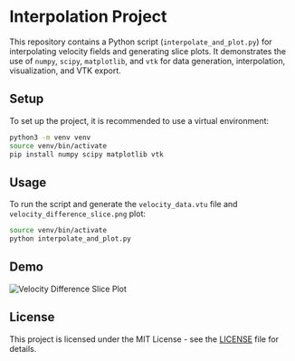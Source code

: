 # Interpolation Project

This repository contains a Python script (`interpolate_and_plot.py`) for interpolating velocity fields and generating slice plots. It demonstrates the use of `numpy`, `scipy`, `matplotlib`, and `vtk` for data generation, interpolation, visualization, and VTK export.

## Setup

To set up the project, it is recommended to use a virtual environment:

```bash
python3 -m venv venv
source venv/bin/activate
pip install numpy scipy matplotlib vtk
```

## Usage

To run the script and generate the `velocity_data.vtu` file and `velocity_difference_slice.png` plot:

```bash
source venv/bin/activate
python interpolate_and_plot.py
```

## Demo

![Velocity Difference Slice Plot](https://github.com/user-attachments/assets/f3fb52b2-32b0-4eba-9afd-006dc90b4683)

## License

This project is licensed under the MIT License - see the [LICENSE](LICENSE) file for details.
